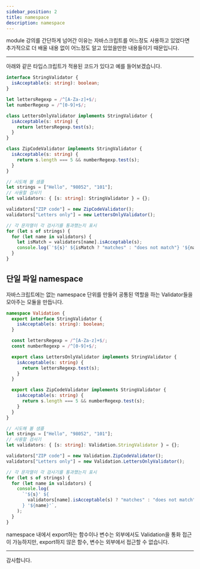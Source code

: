 ```yaml
---
sidebar_position: 2
title: namespace
description: namespace
---
```


<head>
  <meta name="title" content="Advanced 학습 | 기초부터 시작하는 타입스크립트" data-rh="true" />
  <meta name="description" content="namespace" data-rh="true" />
  <meta property="og:title" content="Advanced 학습 | 기초부터 시작하는 타입스크립트" data-rh="true" />
  <meta property="og:description" content="namespace" data-rh="true" />
</head>

module 강의를 간단하게 넘어간 이유는 자바스크립트를 어느정도 사용하고 있었다면 추가적으로 더 배울 내용 없이 어느정도 알고 있었을만한 내용들이기 때문입니다.

---

아래와 같은 타입스크립트가 적용된 코드가 있다고 예를 들어보겠습니다.

```ts
interface StringValidator {
  isAcceptable(s: string): boolean;
}

let lettersRegexp = /^[A-Za-z]+$/;
let numberRegexp = /^[0-9]+$/;

class LettersOnlyValidator implements StringValidator {
  isAcceptable(s: string) {
    return lettersRegexp.test(s);
  }
}

class ZipCodeValidator implements StringValidator {
  isAcceptable(s: string) {
    return s.length === 5 && numberRegexp.test(s);
  }
}

// 시도해 볼 샘플
let strings = ["Hello", "98052", "101"];
// 사용할 검사기
let validators: { [s: string]: StringValidator } = {};

validators["ZIP code"] = new ZipCodeValidator();
validators["Letters only"] = new LettersOnlyValidator();

// 각 문자열이 각 검사기를 통과했는지 표시
for (let s of strings) {
  for (let name in validators) {
    let isMatch = validators[name].isAcceptable(s);
    console.log(`'${s}' ${isMatch ? "matches" : "does not match"} '${name}'`);
  }
}
```

## 단일 파일 namespace

자바스크립트에는 없는 namespace 단위를 만들어 공통된 역할을 하는 Validator들을 모아주는 모듈을 만듭니다.

```ts
namespace Validation {
  export interface StringValidator {
    isAcceptable(s: string): boolean;
  }

  const lettersRegexp = /^[A-Za-z]+$/;
  const numberRegexp = /^[0-9]+$/;

  export class LettersOnlyValidator implements StringValidator {
    isAcceptable(s: string) {
      return lettersRegexp.test(s);
    }
  }

  export class ZipCodeValidator implements StringValidator {
    isAcceptable(s: string) {
      return s.length === 5 && numberRegexp.test(s);
    }
  }
}

// 시도해 볼 샘플
let strings = ["Hello", "98052", "101"];
// 사용할 검사기
let validators: { [s: string]: Validation.StringValidator } = {};

validators["ZIP code"] = new Validation.ZipCodeValidator();
validators["Letters only"] = new Validation.LettersOnlyValidator();

// 각 문자열이 각 검사기를 통과했는지 표시
for (let s of strings) {
  for (let name in validators) {
    console.log(
      `'${s}' ${
        validators[name].isAcceptable(s) ? "matches" : "does not match"
      } '${name}'`,
    );
  }
}
```

namespace 내에서 export하는 함수이나 변수는 외부에서도 Validation을 통화 접근이 가능하지만, export하지 않은 함수, 변수는 외부에서 접근할 수 없습니다.

---

감사합니다.
